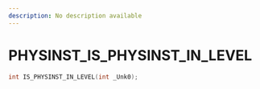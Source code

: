 ```yaml
---
description: No description available 
---
```


# PHYSINST\_IS_PHYSINST_IN_LEVEL

```cpp
int IS_PHYSINST_IN_LEVEL(int _Unk0);
```